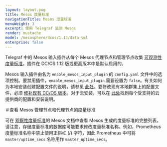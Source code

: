 ```yaml
---
layout: layout.pug
title: Mesos 度量标准
navigationTitle: Mesos 度量标准
menuWeight: 3
excerpt: 使用 Telegraf 监测 Mesos
render: mustache
model: /mesosphere/dcos/1.13/data.yml
enterprise: false
---
```


Telegraf 中的 Mesos 输入插件从每个 Mesos 代理节点和管理节点收集 [可观测性度量标准](http://mesos.apache.org/documentation/latest/monitoring/)。插件在 DC/OS 1.12 版或更高版本中是默认启用的。

Mesos 输入插件由名为 `enable_mesos_input_plugin` 的 `config.yaml` 文件中的选项控制。要禁用插件，`enable_mesos_input_plugin` 需要设置为 `false`。有关如何为本地安装创建配置文件的说明，请参见 [此处](/mesosphere/dcos/cn/1.13/installing/production/deploying-dcos/installation/#create-a-configuration-file)。要修改现有本地群集上的配置文件，必须 [修补现有 DC/OS 版本](/mesosphere/dcos/cn/1.13/installing/production/patching/#modifying-dcos-configuration)。对于云安装，可以在 [此处](/mesosphere/dcos/cn/1.13/installing/evaluation/)找到每个受支持的云提供商的配置和安装说明。

＃查看 Mesos 管理节点和代理节点的度量标准
 
可在 [观察性度量标准](http://mesos.apache.org/documentation/latest/monitoring/)的 Mesos 文档中查看 Mesos 生成的度量标准的完整列表。请注意，存储度量标准的数据库可能要求修改度量标准名称。例如，Prometheus 度量标准名称中禁止使用正斜杠 (/) 字符，因此 Prometheus 中可将 `master/uptime_secs` 名称用作 `master_uptime_secs`。
